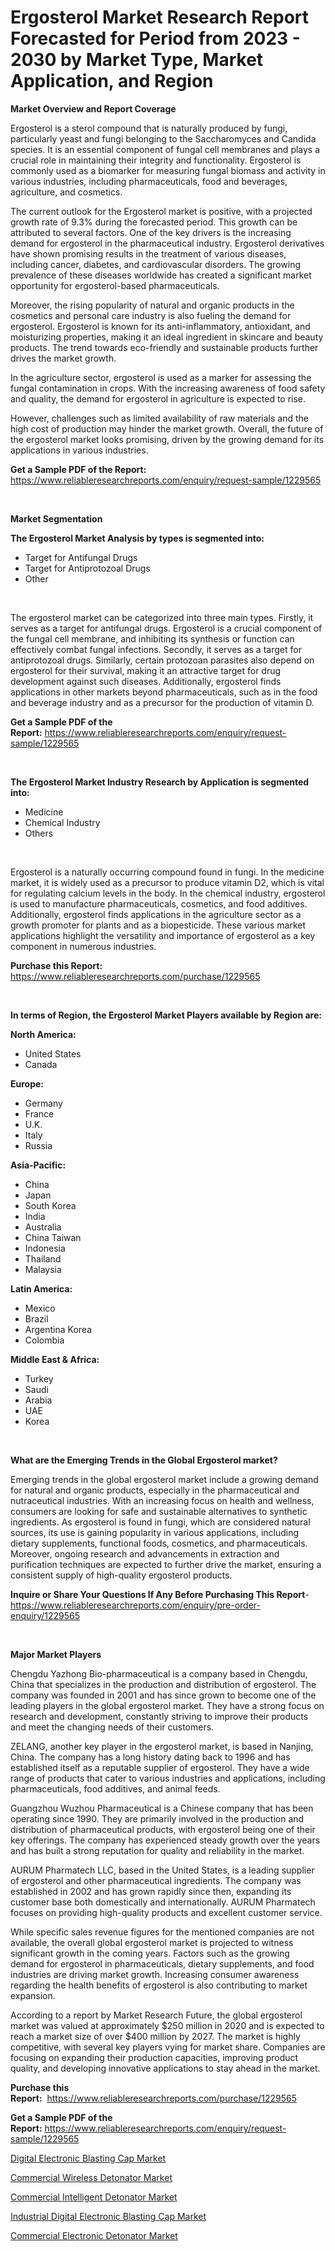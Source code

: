 <p><h1>Ergosterol Market Research Report Forecasted for Period from 2023 -  2030 by Market Type, Market Application, and Region</h1></p><p><strong>Market Overview and Report Coverage</strong></p>
<p><p>Ergosterol is a sterol compound that is naturally produced by fungi, particularly yeast and fungi belonging to the Saccharomyces and Candida species. It is an essential component of fungal cell membranes and plays a crucial role in maintaining their integrity and functionality. Ergosterol is commonly used as a biomarker for measuring fungal biomass and activity in various industries, including pharmaceuticals, food and beverages, agriculture, and cosmetics.</p><p>The current outlook for the Ergosterol market is positive, with a projected growth rate of 9.3% during the forecasted period. This growth can be attributed to several factors. One of the key drivers is the increasing demand for ergosterol in the pharmaceutical industry. Ergosterol derivatives have shown promising results in the treatment of various diseases, including cancer, diabetes, and cardiovascular disorders. The growing prevalence of these diseases worldwide has created a significant market opportunity for ergosterol-based pharmaceuticals.</p><p>Moreover, the rising popularity of natural and organic products in the cosmetics and personal care industry is also fueling the demand for ergosterol. Ergosterol is known for its anti-inflammatory, antioxidant, and moisturizing properties, making it an ideal ingredient in skincare and beauty products. The trend towards eco-friendly and sustainable products further drives the market growth.</p><p>In the agriculture sector, ergosterol is used as a marker for assessing the fungal contamination in crops. With the increasing awareness of food safety and quality, the demand for ergosterol in agriculture is expected to rise.</p><p>However, challenges such as limited availability of raw materials and the high cost of production may hinder the market growth. Overall, the future of the ergosterol market looks promising, driven by the growing demand for its applications in various industries.</p></p>
<p><strong>Get a Sample PDF of the Report:</strong> <a href="https://www.reliableresearchreports.com/enquiry/request-sample/1229565">https://www.reliableresearchreports.com/enquiry/request-sample/1229565</a></p>
<p>&nbsp;</p>
<p><strong>Market Segmentation</strong></p>
<p><strong>The Ergosterol Market Analysis by types is segmented into:</strong></p>
<p><ul><li>Target for Antifungal Drugs</li><li>Target for Antiprotozoal Drugs</li><li>Other</li></ul></p>
<p>&nbsp;</p>
<p><p>The ergosterol market can be categorized into three main types. Firstly, it serves as a target for antifungal drugs. Ergosterol is a crucial component of the fungal cell membrane, and inhibiting its synthesis or function can effectively combat fungal infections. Secondly, it serves as a target for antiprotozoal drugs. Similarly, certain protozoan parasites also depend on ergosterol for their survival, making it an attractive target for drug development against such diseases. Additionally, ergosterol finds applications in other markets beyond pharmaceuticals, such as in the food and beverage industry and as a precursor for the production of vitamin D.</p></p>
<p><strong>Get a Sample PDF of the Report:</strong>&nbsp;<a href="https://www.reliableresearchreports.com/enquiry/request-sample/1229565">https://www.reliableresearchreports.com/enquiry/request-sample/1229565</a></p>
<p>&nbsp;</p>
<p><strong>The Ergosterol Market Industry Research by Application is segmented into:</strong></p>
<p><ul><li>Medicine</li><li>Chemical Industry</li><li>Others</li></ul></p>
<p>&nbsp;</p>
<p><p>Ergosterol is a naturally occurring compound found in fungi. In the medicine market, it is widely used as a precursor to produce vitamin D2, which is vital for regulating calcium levels in the body. In the chemical industry, ergosterol is used to manufacture pharmaceuticals, cosmetics, and food additives. Additionally, ergosterol finds applications in the agriculture sector as a growth promoter for plants and as a biopesticide. These various market applications highlight the versatility and importance of ergosterol as a key component in numerous industries.</p></p>
<p><strong>Purchase this Report:</strong>&nbsp; <a href="https://www.reliableresearchreports.com/purchase/1229565">https://www.reliableresearchreports.com/purchase/1229565</a></p>
<p>&nbsp;</p>
<p><strong>In terms of Region, the Ergosterol Market Players available by Region are:</strong></p>
<p>
    <p> <strong> North America: </strong>
        <ul>
            <li>United States</li>
            <li>Canada</li>
        </ul>
        </p> 
    <p> <strong> Europe: </strong>
        <ul>
            <li>Germany</li>
            <li>France</li>
            <li>U.K.</li>
            <li>Italy</li>
            <li>Russia</li>
        </ul>
        </p> 
    <p> <strong> Asia-Pacific: </strong>
        <ul>
            <li>China</li>
            <li>Japan</li>
            <li>South Korea</li>
            <li>India</li>
            <li>Australia</li>
            <li>China Taiwan</li>
            <li>Indonesia</li>
            <li>Thailand</li>
            <li>Malaysia</li>
        </ul>
        </p> 
    <p> <strong> Latin America: </strong>
        <ul>
            <li>Mexico</li>
            <li>Brazil</li>
            <li>Argentina Korea</li>
            <li>Colombia</li>
        </ul>
        </p> 
    <p> <strong> Middle East & Africa: </strong>
        <ul>
            <li>Turkey</li>
            <li>Saudi</li>
            <li>Arabia</li>
            <li>UAE</li>
            <li>Korea</li>
        </ul>
    </p>
    </p>
<p>&nbsp;</p>
<p><strong>What are the Emerging Trends in the Global Ergosterol market?</strong></p>
<p><p>Emerging trends in the global ergosterol market include a growing demand for natural and organic products, especially in the pharmaceutical and nutraceutical industries. With an increasing focus on health and wellness, consumers are looking for safe and sustainable alternatives to synthetic ingredients. As ergosterol is found in fungi, which are considered natural sources, its use is gaining popularity in various applications, including dietary supplements, functional foods, cosmetics, and pharmaceuticals. Moreover, ongoing research and advancements in extraction and purification techniques are expected to further drive the market, ensuring a consistent supply of high-quality ergosterol products.</p></p>
<p><strong>Inquire or Share Your Questions If Any Before Purchasing This Report</strong>- <a href="https://www.reliableresearchreports.com/enquiry/pre-order-enquiry/1229565">https://www.reliableresearchreports.com/enquiry/pre-order-enquiry/1229565</a></p>
<p>&nbsp;</p>
<p><strong>Major Market Players</strong></p>
<p><p>Chengdu Yazhong Bio-pharmaceutical is a company based in Chengdu, China that specializes in the production and distribution of ergosterol. The company was founded in 2001 and has since grown to become one of the leading players in the global ergosterol market. They have a strong focus on research and development, constantly striving to improve their products and meet the changing needs of their customers.</p><p>ZELANG, another key player in the ergosterol market, is based in Nanjing, China. The company has a long history dating back to 1996 and has established itself as a reputable supplier of ergosterol. They have a wide range of products that cater to various industries and applications, including pharmaceuticals, food additives, and animal feeds.</p><p>Guangzhou Wuzhou Pharmaceutical is a Chinese company that has been operating since 1990. They are primarily involved in the production and distribution of pharmaceutical products, with ergosterol being one of their key offerings. The company has experienced steady growth over the years and has built a strong reputation for quality and reliability in the market.</p><p>AURUM Pharmatech LLC, based in the United States, is a leading supplier of ergosterol and other pharmaceutical ingredients. The company was established in 2002 and has grown rapidly since then, expanding its customer base both domestically and internationally. AURUM Pharmatech focuses on providing high-quality products and excellent customer service.</p><p>While specific sales revenue figures for the mentioned companies are not available, the overall global ergosterol market is projected to witness significant growth in the coming years. Factors such as the growing demand for ergosterol in pharmaceuticals, dietary supplements, and food industries are driving market growth. Increasing consumer awareness regarding the health benefits of ergosterol is also contributing to market expansion.</p><p>According to a report by Market Research Future, the global ergosterol market was valued at approximately $250 million in 2020 and is expected to reach a market size of over $400 million by 2027. The market is highly competitive, with several key players vying for market share. Companies are focusing on expanding their production capacities, improving product quality, and developing innovative applications to stay ahead in the market.</p></p>
<p><strong>Purchase this Report:</strong>&nbsp;&nbsp;<a href="https://www.reliableresearchreports.com/purchase/1229565">https://www.reliableresearchreports.com/purchase/1229565</a></p>
<p></p>
<p><strong>Get a Sample PDF of the Report:</strong>&nbsp;<a href="https://www.reliableresearchreports.com/enquiry/request-sample/1229565">https://www.reliableresearchreports.com/enquiry/request-sample/1229565</a></p>
<p><p><a href="https://medium.com/@chazmonahan2023/digital-electronic-blasting-cap-market-insights-into-market-cagr-market-trends-and-growth-658b536a2eca">Digital Electronic Blasting Cap Market</a></p><p><a href="https://medium.com/@orphabrakus2023/commercial-wireless-detonator-market-trends-forecast-and-competitive-analysis-to-2030-e200d0d81f98">Commercial Wireless Detonator Market</a></p><p><a href="https://medium.com/@rosaleekoss/commercial-intelligent-detonator-market-report-reveals-the-latest-trends-and-growth-opportunities-166243fabf30">Commercial Intelligent Detonator Market</a></p><p><a href="https://medium.com/@tyreldooley/industrial-digital-electronic-blasting-cap-market-trends-and-market-analysis-forecasted-for-period-61e4ed449e4e">Industrial Digital Electronic Blasting Cap Market</a></p><p><a href="https://medium.com/@twilabailey2000/commercial-electronic-detonator-market-analysis-its-cagr-market-segmentation-and-global-industry-bb8ab8e31d80">Commercial Electronic Detonator Market</a></p></p>